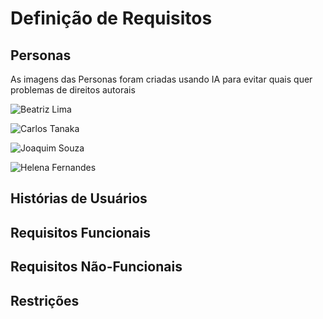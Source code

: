 # Definição de Requisitos

## Personas

As imagens das Personas foram criadas usando IA para evitar quais quer problemas de direitos autorais

![Beatriz Lima](https://github.com/user-attachments/assets/2e8e90bd-9093-46da-981d-ccd181a9624d)

![Carlos Tanaka](https://github.com/user-attachments/assets/e1c8b38b-0fe0-42ad-ab33-cfc897bd4dac)

![Joaquim Souza](https://github.com/user-attachments/assets/c0219c62-a8d9-45ec-b1ae-d0ebfa9b0f4a)

![Helena Fernandes](https://github.com/user-attachments/assets/220056c8-3016-41af-a909-9a7ffc89de68)

## Histórias de Usuários

## Requisitos Funcionais

## Requisitos Não-Funcionais

## Restrições
